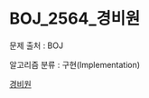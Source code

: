 # BOJ_2564_경비원
문제 출처 : BOJ

알고리즘 분류 : 구현(Implementation)

[경비원](https://www.acmicpc.net/problem/2564)